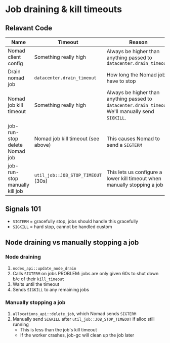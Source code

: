 # Job draining & kill timeouts

## Relavant Code

| Name                           | Timeout                            | Reason                                                                                              | Location                                                                                                          |
| ------------------------------ | ---------------------------------- | --------------------------------------------------------------------------------------------------- | ----------------------------------------------------------------------------------------------------------------- |
| Nomad client config            | Something really high              | Always be higher than anything passed to `datacenter.drain_timeout`                                 | `svc/pkg/cluster/worker/src/workers/server_install/install_scripts/files/nomad_configure.sh` (`max_kill_timeout`) |
| Drain nomad job                | `datacenter.drain_timeout`         | How long the Nomad jobs have to stop                                                                | `svc/pkg/mm/worker/src/workers/lobby_create/nomad_job.rs` (`nodes_api::update_node_drain`)                        |
| Nomad job kill timeout         | Something really high              | Always be higher than anything passed to `datacenter.drain_timeout`. We'll manually send `SIGKILL`. | `svc/pkg/mm/worker/src/workers/lobby_create/nomad_job.rs` (`kill_timeout`)                                        |
| job-run-stop delete Nomad job  | Nomad job kill timeout (see above) | This causes Nomad to send a `SIGTERM`                                                               | `svc/pkg/mm/worker/src/workers/lobby_create/nomad_job.rs` (`kill_timeout`)                                        |
| job-run-stop manually kill job | `util_job::JOB_STOP_TIMEOUT` (30s) | This lets us configure a lower kill timeout when manually stopping a job                            | `svc/pkg/job-run/src/workers/stop.rs` (`allocations_api::signal_allocation`)                                      |

## Signals 101

- `SIGTERM` = gracefully stop, jobs should handle this gracefully
- `SIGKILL` = hard stop, cannot be handled custom

## Node draining vs manually stopping a job

### Node draining

1. `nodes_api::update_node_drain`
2. Calls `SIGTERM` on jobs PROBLEM: jobs are only given 60s to shut down b/c of their `kill_timeout`
3. Waits until the timeout
4. Sends `SIGKILL` to any remaining jobs

### Manually stopping a job

1. `allocations_api::delete_job`, which Nomad sends `SIGTERM`
2. Manually send `SIGKILL` after `util_job::JOB_STOP_TIMEOUT` if alloc still running
   - This is less than the job's kill timeout
   - If the worker crashes, job-gc will clean up the job later
